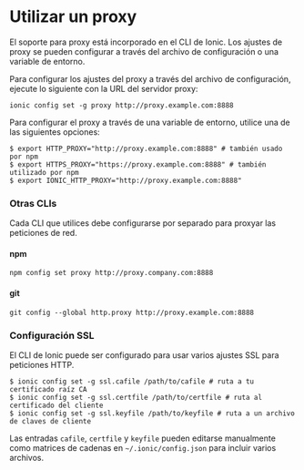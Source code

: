 # Utilizar un proxy

El soporte para proxy está incorporado en el CLI de Ionic. Los ajustes de proxy se pueden configurar a través del archivo de configuración o una variable de entorno.

Para configurar los ajustes del proxy a través del archivo de configuración, ejecute lo siguiente con la URL del servidor proxy:

```shell
ionic config set -g proxy http://proxy.example.com:8888
```

Para configurar el proxy a través de una variable de entorno, utilice una de las siguientes opciones:

```shell
$ export HTTP_PROXY="http://proxy.example.com:8888" # también usado por npm
$ export HTTPS_PROXY="https://proxy.example.com:8888" # también utilizado por npm
$ export IONIC_HTTP_PROXY="http://proxy.example.com:8888"
```

### Otras CLIs

Cada CLI que utilices debe configurarse por separado para proxyar las peticiones de red.

#### npm

```shell
npm config set proxy http://proxy.company.com:8888
```

#### git

```shell
git config --global http.proxy http://proxy.example.com:8888
```

### Configuración SSL

El CLI de Ionic puede ser configurado para usar varios ajustes SSL para peticiones HTTP.

```shell
$ ionic config set -g ssl.cafile /path/to/cafile # ruta a tu certificado raíz CA
$ ionic config set -g ssl.certfile /path/to/certfile # ruta al certificado del cliente
$ ionic config set -g ssl.keyfile /path/to/keyfile # ruta a un archivo de claves de cliente
```

Las entradas `cafile`, `certfile` y `keyfile` pueden editarse manualmente como matrices de cadenas en `~/.ionic/config.json` para incluir varios archivos.
